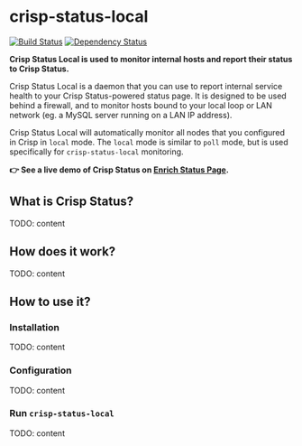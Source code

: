 crisp-status-local
==================

[![Build Status](https://travis-ci.org/crisp-im/crisp-status-local.svg?branch=master)](https://travis-ci.org/crisp-im/crisp-status-local) [![Dependency Status](https://deps.rs/repo/github/crisp-im/crisp-status-local/status.svg)](https://deps.rs/repo/github/crisp-im/crisp-status-local)

**Crisp Status Local is used to monitor internal hosts and report their status to Crisp Status.**

Crisp Status Local is a daemon that you can use to report internal service health to your Crisp Status-powered status page. It is designed to be used behind a firewall, and to monitor hosts bound to your local loop or LAN network (eg. a MySQL server running on a LAN IP address).

Crisp Status Local will automatically monitor all nodes that you configured in Crisp in `local` mode. The `local` mode is similar to `poll` mode, but is used specifically for `crisp-status-local` monitoring.

**👉 See a live demo of Crisp Status on [Enrich Status Page](https://status.enrichdata.com/).**

## What is Crisp Status?

TODO: content

## How does it work?

TODO: content

## How to use it?

### Installation

TODO: content

### Configuration

TODO: content

### Run `crisp-status-local`

TODO: content
